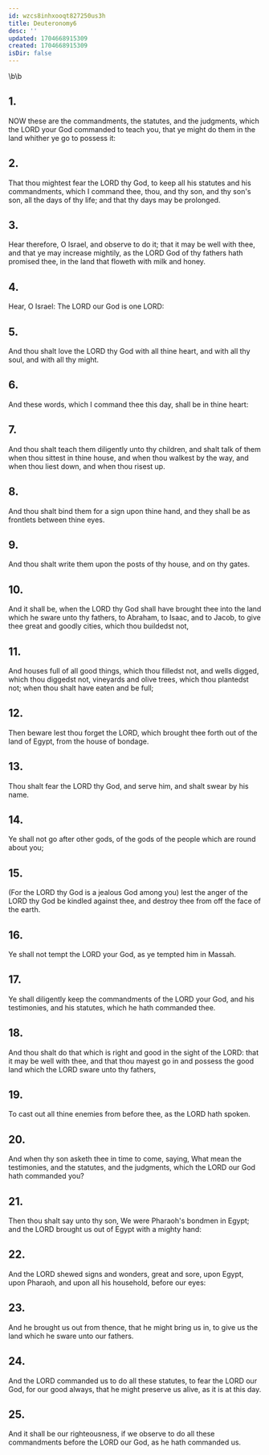 ```yaml
---
id: wzcs8inhxooqt827250us3h
title: Deuteronomy6
desc: ''
updated: 1704668915309
created: 1704668915309
isDir: false
---
```

\b\b
## 1.
NOW these are the commandments, the statutes, and the judgments, which the LORD your God commanded to teach you, that ye might do them in the land whither ye go to possess it:
## 2.
That thou mightest fear the LORD thy God, to keep all his statutes and his commandments, which I command thee, thou, and thy son, and thy son's son, all the days of thy life; and that thy days may be prolonged.
## 3.
Hear therefore, O Israel, and observe to do it; that it may be well with thee, and that ye may increase mightily, as the LORD God of thy fathers hath promised thee, in the land that floweth with milk and honey.
## 4.
Hear, O Israel: The LORD our God is one LORD:
## 5.
And thou shalt love the LORD thy God with all thine heart, and with all thy soul, and with all thy might.
## 6.
And these words, which I command thee this day, shall be in thine heart:
## 7.
And thou shalt teach them diligently unto thy children, and shalt talk of them when thou sittest in thine house, and when thou walkest by the way, and when thou liest down, and when thou risest up.
## 8.
And thou shalt bind them for a sign upon thine hand, and they shall be as frontlets between thine eyes.
## 9.
And thou shalt write them upon the posts of thy house, and on thy gates.
## 10.
And it shall be, when the LORD thy God shall have brought thee into the land which he sware unto thy fathers, to Abraham, to Isaac, and to Jacob, to give thee great and goodly cities, which thou buildedst not,
## 11.
And houses full of all good things, which thou filledst not, and wells digged, which thou diggedst not, vineyards and olive trees, which thou plantedst not; when thou shalt have eaten and be full;
## 12.
Then beware lest thou forget the LORD, which brought thee forth out of the land of Egypt, from the house of bondage.
## 13.
Thou shalt fear the LORD thy God, and serve him, and shalt swear by his name.
## 14.
Ye shall not go after other gods, of the gods of the people which are round about you;
## 15.
(For the LORD thy God is a jealous God among you) lest the anger of the LORD thy God be kindled against thee, and destroy thee from off the face of the earth.
## 16.
Ye shall not tempt the LORD your God, as ye tempted him in Massah.
## 17.
Ye shall diligently keep the commandments of the LORD your God, and his testimonies, and his statutes, which he hath commanded thee.
## 18.
And thou shalt do that which is right and good in the sight of the LORD: that it may be well with thee, and that thou mayest go in and possess the good land which the LORD sware unto thy fathers,
## 19.
To cast out all thine enemies from before thee, as the LORD hath spoken.
## 20.
And when thy son asketh thee in time to come, saying, What mean the testimonies, and the statutes, and the judgments, which the LORD our God hath commanded you?
## 21.
Then thou shalt say unto thy son, We were Pharaoh's bondmen in Egypt; and the LORD brought us out of Egypt with a mighty hand:
## 22.
And the LORD shewed signs and wonders, great and sore, upon Egypt, upon Pharaoh, and upon all his household, before our eyes:
## 23.
And he brought us out from thence, that he might bring us in, to give us the land which he sware unto our fathers.
## 24.
And the LORD commanded us to do all these statutes, to fear the LORD our God, for our good always, that he might preserve us alive, as it is at this day.
## 25.
And it shall be our righteousness, if we observe to do all these commandments before the LORD our God, as he hath commanded us.
